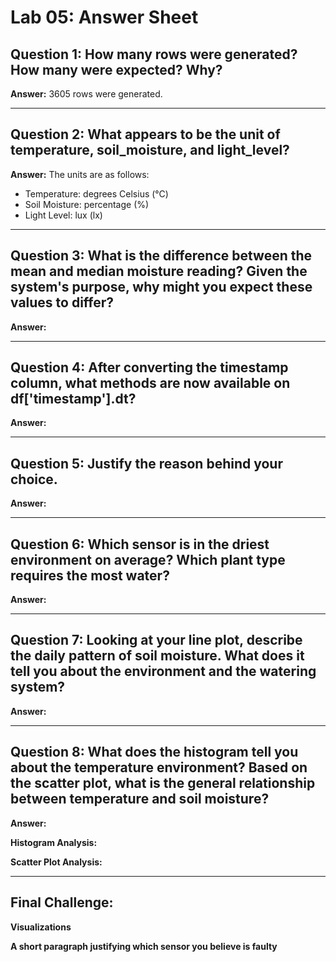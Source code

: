 # Lab 05: Answer Sheet

## Question 1: How many rows were generated? How many were expected? Why?

**Answer:** 3605 rows were generated. 

---

## Question 2: What appears to be the unit of temperature, soil_moisture, and light_level?

**Answer:** The units are as follows:
- Temperature: degrees Celsius (°C)
- Soil Moisture: percentage (%)
- Light Level: lux (lx)

---

## Question 3: What is the difference between the mean and median moisture reading? Given the system's purpose, why might you expect these values to differ?

**Answer:** 

---

## Question 4: After converting the timestamp column, what methods are now available on df['timestamp'].dt?

**Answer:**

---

## Question 5: Justify the reason behind your choice.

**Answer:**

---

## Question 6: Which sensor is in the driest environment on average? Which plant type requires the most water?

**Answer:**

---

## Question 7: Looking at your line plot, describe the daily pattern of soil moisture. What does it tell you about the environment and the watering system?

**Answer:**

---

## Question 8: What does the histogram tell you about the temperature environment? Based on the scatter plot, what is the general relationship between temperature and soil moisture?

**Answer:**

**Histogram Analysis:**

**Scatter Plot Analysis:**

---

## Final Challenge: 

**Visualizations**

**A short paragraph justifying which sensor you believe is faulty**
